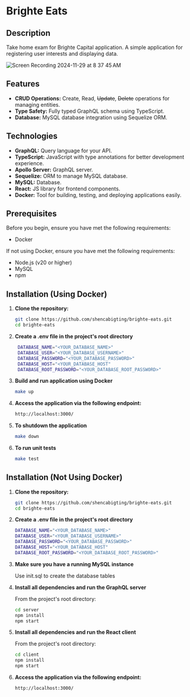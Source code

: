 # Brighte Eats

## Description

Take home exam for Brighte Capital application. A simple application for registering user interests and displaying data.

![Screen Recording 2024-11-29 at 8 37 45 AM](https://github.com/user-attachments/assets/965ba3b4-3023-434e-ac5f-b1267f8dc8c8)

## Features

- **CRUD Operations:** Create, Read, ~~Update~~, ~~Delete~~ operations for managing entities.
- **Type Safety:** Fully typed GraphQL schema using TypeScript.
- **Database:** MySQL database integration using Sequelize ORM.

## Technologies

- **GraphQL:** Query language for your API.
- **TypeScript:** JavaScript with type annotations for better development experience.
- **Apollo Server:** GraphQL server.
- **Sequelize:** ORM to manage MySQL database.
- **MySQL:** Database.
- **React:** JS library for frontend components.
- **Docker:** Tool for building, testing, and deploying applications easily.

## Prerequisites

Before you begin, ensure you have met the following requirements:

- Docker

If not using Docker, ensure you have met the following requirements:

- Node.js (v20 or higher)
- MySQL
- npm

## Installation (Using Docker)

1. **Clone the repository:**

   ```bash
   git clone https://github.com/shencabigting/brighte-eats.git
   cd brighte-eats

   ```

2. **Create a .env file in the project's root directory**

   ```bash
    DATABASE_NAME="<YOUR_DATABASE_NAME>"
    DATABASE_USER="<YOUR_DATABASE_USERNAME>"
    DATABASE_PASSWORD="<YOUR_DATABASE_PASSWORD>"
    DATABASE_HOST="<YOUR_DATABASE_HOST"
    DATABASE_ROOT_PASSWORD="<YOUR_DATABASE_ROOT_PASSWORD>"
   ```

3. **Build and run application using Docker**

   ```bash
   make up

   ```

4. **Access the application via the following endpoint:**

   ```bash
   http://localhost:3000/
   ```

5. **To shutdown the application**

   ```bash
   make down

   ```

6. **To run unit tests**

   ```bash
   make test
   ```

## Installation (Not Using Docker)

1. **Clone the repository:**

   ```bash
   git clone https://github.com/shencabigting/brighte-eats.git
   cd brighte-eats

   ```

2. **Create a .env file in the project's root directory**

   ```bash
   DATABASE_NAME="<YOUR_DATABASE_NAME>"
   DATABASE_USER="<YOUR_DATABASE_USERNAME>"
   DATABASE_PASSWORD="<YOUR_DATABASE_PASSWORD>"
   DATABASE_HOST="<YOUR_DATABASE_HOST"
   DATABASE_ROOT_PASSWORD="<YOUR_DATABASE_ROOT_PASSWORD>"
   ```

3. **Make sure you have a running MySQL instance**

   Use init.sql to create the database tables

4. **Install all dependencies and run the GraphQL server**

   From the project's root directory:

   ```bash
   cd server
   npm install
   npm start
   ```

5. **Install all dependencies and run the React client**

   From the project's root directory:

   ```bash
   cd client
   npm install
   npm start
   ```

6. **Access the application via the following endpoint:**

   ```bash
   http://localhost:3000/
   ```

 
